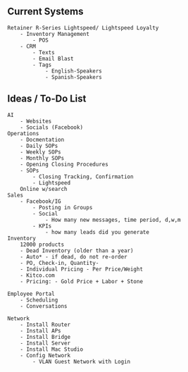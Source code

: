 ## Current Systems
    Retainer R-Series Lightspeed/ Lightspeed Loyalty
        - Inventory Management
            - POS
        - CRM
            - Texts
            - Email Blast
            - Tags
                - English-Speakers
                - Spanish-Speakers

## Ideas / To-Do List
    AI
        - Websites
        - Socials (Facebook)
    Operations
        - Docmentation
        - Daily SOPs
        - Weekly SOPs
        - Monthly SOPs
        - Opening Closing Procedures
        - SOPs
            - Closing Tracking, Confirmation
            - Lightspeed
        Online w/search
    Sales
        - Facebook/IG
            - Posting in Groups
            - Social
                - How many new messages, time period, d,w,m
            - KPIs
                - how many leads did you generate
    Inventory
        12000 products
        - Dead Inventory (older than a year)
        - Auto* - if dead, do not re-order
        - PO, Check-in, Quantity-
        - Individual Pricing - Per Price/Weight
        - Kitco.com
        - Pricing: - Gold Price + Labor + Stone

    Employee Portal
        - Scheduling
        - Conversations
    
    Network
        - Install Router
        - Install APs
        - Install Bridge
        - Install Server
        - Install Mac Studio
        - Config Network
            - VLAN Guest Network with Login
